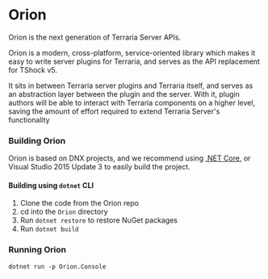 # Orion

Orion is the next generation of Terraria Server APIs.

Orion is a modern, cross-platform, service-oriented library which makes it easy to write server plugins for Terraria, and 
serves as the API replacement for TShock v5.

It sits in between Terraria server plugins and Terraria itself, and serves as an abstraction layer between the plugin and
the server.  With it, plugin authors will be able to interact with Terraria components on a higher level, saving
the amount of effort required to extend Terraria Server's functionality

### Building Orion

Orion is based on DNX projects, and we recommend using [.NET Core](https://www.microsoft.com/net/core), or Visual Studio 2015
Update 3 to easily build the project.

#### Building using `dotnet` CLI

1. Clone the code from the Orion repo
2. cd into the `Orion` directory
3. Run `dotnet restore` to restore NuGet packages
4. Run `dotnet build`

### Running Orion

`dotnet run -p Orion.Console`
